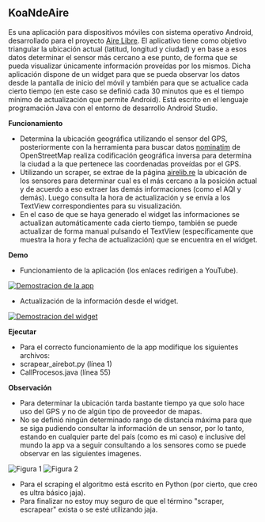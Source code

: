 ## **KoaNdeAire**
Es una aplicación para dispositivos móviles con sistema operativo Android, desarrollado para el proyecto [Aire Libre](http://airelib.re/ "Aire Libre").
El aplicativo tiene como objetivo triangular la ubicación actual (latitud, longitud y ciudad) y en base a esos datos determinar el sensor más cercano a ese punto, de forma que se pueda visualizar únicamente información proveídas por los mismos.
Dicha aplicación dispone de un widget para que se pueda observar los datos desde la pantalla de inicio del móvil y también para que se actualice cada cierto tiempo (en este caso se definió cada 30 minutos que es el tiempo mínimo de actualización que permite Android).
Está escrito en el lenguaje programación Java con el entorno de desarrollo Android Studio.


**Funcionamiento**
- Determina la ubicación geográfica utilizando el sensor del GPS, posteriormente con la herramienta para buscar datos [nominatim](https://nominatim.org/ "nominatim") de OpenStreetMap realiza codificación geográfica inversa para determina la ciudad a la que pertenece las coordenadas proveídas por el GPS.
- Utilizando un scraper, se extrae de la página [airelib.re](http://airelib.re/ "airelib.re") la ubicación de los sensores para determinar cual es el más cercano a la posición actual y de acuerdo a eso extraer las demás informaciones (como el AQI y demás). Luego consulta la hora de actualización y se envía a los TextView correspondientes para su visualización.
- En el caso de que se haya generado el widget las informaciones se actualizan automáticamente cada cierto tiempo, también se puede actualizar de forma manual pulsando el TextView (específicamente que muestra la hora y fecha de actualización) que se encuentra en el widget.

**Demo**
- Funcionamiento de la aplicación (los enlaces redirigen a YouTube).

[![Demostracion de la app](https://img.youtube.com/vi/k1bmTfZA_t4/mqdefault.jpg)](https://www.youtube.com/watch?v=k1bmTfZA_t4)

- Actualización de la información desde el widget.

[![Demostracion del widget](https://img.youtube.com/vi/jYrPptpyHyM/mqdefault.jpg)](https://www.youtube.com/watch?v=jYrPptpyHyM)

**Ejecutar**
- Para el correcto funcionamiento de la app modifique los siguientes archivos:
 - scrapear_airebot.py (línea 1)
 - CallProcesos.java (línea 55)

**Observación**
- Para determinar la ubicación tarda bastante tiempo ya que solo hace uso del GPS y no de algún tipo de proveedor de mapas.
- No se definió ningún determinado rango de distancia máxima para que se siga pudiendo consultar la información de un sensor, por lo tanto, estando en cualquier parte del país (como es mi caso) e inclusive del mundo la app va a seguir consultando a los sensores como se puede observar en las siguientes imagenes.

![Figura 1](https://drive.google.com/uc?export=view&id=12ktFTbmpUviymfdz39_CuQ3CmsIGC_7R
) ![Figura 2](https://drive.google.com/uc?export=view&id=1NNO5Cf0Qs91wJwo7_tjXSflkzp86FTdk)

- Para el scraping el algoritmo está escrito en Python (por cierto, que creo es ultra básico jaja).
- Para finalizar no estoy muy seguro de que el término "scraper, escrapear" exista o se esté utilizando jaja.
